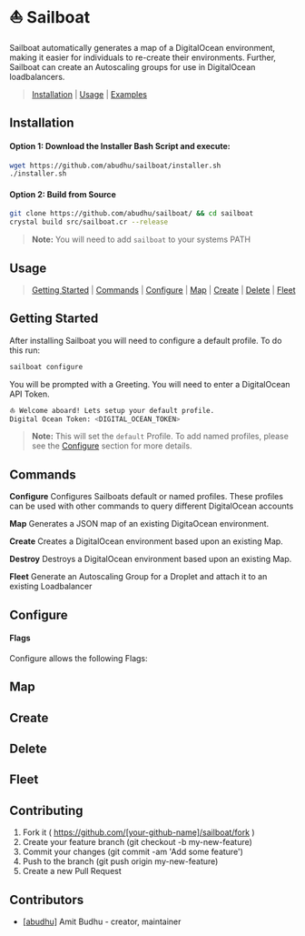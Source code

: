 # ⛵ Sailboat

Sailboat automatically generates a map of a DigitalOcean environment, making it
easier for individuals to re-create their environments.  Further, Sailboat
can create an Autoscaling groups for use in DigitalOcean loadbalancers.

> [Installation](#installation) |
  [Usage](#usage) |
  [Examples](#examples)

## Installation

#### Option 1: Download the Installer Bash Script and execute:

  ```bash
  wget https://github.com/abudhu/sailboat/installer.sh
  ./installer.sh
  ```

#### Option 2: Build from Source

```bash
git clone https://github.com/abudhu/sailboat/ && cd sailboat
crystal build src/sailboat.cr --release
```
> **Note:** You will need to add `sailboat` to your systems PATH

## Usage

> [Getting Started](#getting-started) |
  [Commands](#commands) |
  [Configure](#configure) |
  [Map](#map)  |
  [Create](#create) |
  [Delete](#delete) |
  [Fleet](#fleet)

## Getting Started
After installing Sailboat you will need to configure a default profile.  To do this run:

```bash
sailboat configure
```

You will be prompted with a Greeting.  You will need to enter a DigitalOcean API Token.

```bash
⛵ Welcome aboard! Lets setup your default profile.
Digital Ocean Token: <DIGITAL_OCEAN_TOKEN>
```
> **Note:** This will set the `default` Profile.  To add named profiles, please see the [Configure](#configure) section for more details.


## Commands

**Configure**
Configures Sailboats default or named profiles.  These profiles can be used with other commands to query different DigitalOcean accounts

**Map**
Generates a JSON map of an existing DigitaOcean environment.

**Create**
Creates a DigitalOcean environment based upon an existing Map.

**Destroy**
Destroys a DigitalOcean environment based upon an existing Map.

**Fleet**
Generate an Autoscaling Group for a Droplet and attach it to an existing Loadbalancer

## Configure
#### Flags
Configure allows the following Flags:

## Map

## Create

## Delete

## Fleet
## Contributing

1. Fork it ( https://github.com/[your-github-name]/sailboat/fork )
2. Create your feature branch (git checkout -b my-new-feature)
3. Commit your changes (git commit -am 'Add some feature')
4. Push to the branch (git push origin my-new-feature)
5. Create a new Pull Request

## Contributors

- [[abudhu]](https://github.com/abudhu]) Amit Budhu - creator, maintainer
